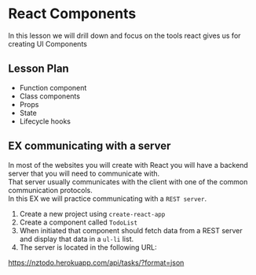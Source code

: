 # React Components

In this lesson we will drill down and focus on the tools react gives us for creating UI Components

## Lesson Plan

- Function component
- Class components
- Props
- State
- Lifecycle hooks

## EX communicating with a server

In most of the websites you will create with React you will have a backend server that you will need to communicate with.  
That server usually communicates with the client with one of the common communication protocols.  
In this EX we will practice communicating with a `REST server`.  

1. Create a new project using `create-react-app`
2. Create a component called `TodoList`
3. When initiated that component should fetch data from a REST server and display that data in a `ul-li` list.
4. The server is located in the following URL:

https://nztodo.herokuapp.com/api/tasks/?format=json

